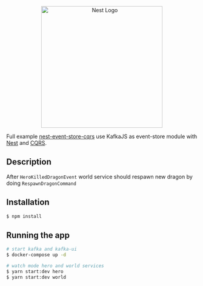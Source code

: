 <p align="center">
  <a href="http://nestjs.com/" target="blank"><img src="https://nestjs.com/img/logo_text.svg" width="320" alt="Nest Logo" /></a>
</p>

[circleci-image]: https://img.shields.io/circleci/build/github/nestjs/nest/master?token=abc123def456
[circleci-url]: https://circleci.com/gh/nestjs/nest

Full example [nest-event-store-cqrs](https://github.com/woodroow/nestjs-event-store-cqrs-example) use KafkaJS as event-store module with [Nest](https://github.com/kamilmysliwiec/nest) and [CQRS](https://github.com/nestjs/cqrs).
   
## Description




After `HeroKilledDragonEvent` world service should respawn new dragon by doing `RespawnDragonCommand`
## Installation

```bash
$ npm install
```

## Running the app

```bash
# start kafka and kafka-ui
$ docker-compose up -d

# watch mode hero and world services
$ yarn start:dev hero
$ yarn start:dev world
```
